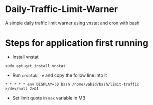 # Daily-Traffic-Limit-Warner
A simple daily traffic limit warner using vnstat and cron with bash

# Steps for application first running

- Install vnstat
```
sudo apt-get install vnstat
```

- Run `crontab -e` and copy the follow line into it
```
* * * * * env DISPLAY=:0 bash /home/vahid/bash/limit-traffic >/dev/null 2>&1
```

- Set limit quote in `max` variable in MB